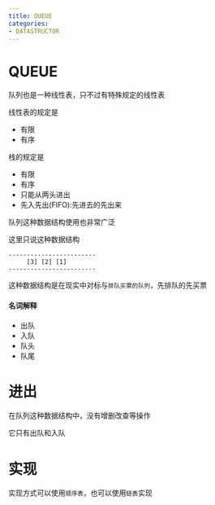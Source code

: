 ```yaml
---
title: QUEUE
categories: 
- DATASTRUCTOR
---
```


# QUEUE

队列也是一种线性表，只不过有特殊规定的线性表



线性表的规定是

- 有限
- 有序

栈的规定是
- 有限
- 有序
- 只能从两头进出
- 先入先出(FIFO):先进去的先出来

队列这种数据结构使用也非常广泛

这里只说这种数据结构

```
------------------------
     [3] [2] [1]
------------------------
```

这种数据结构是在现实中对标与`排队买票的队列`，先排队的先买票


#### 名词解释

- 出队
- 入队
- 队头
- 队尾


# 进出

在队列这种数据结构中，没有增删改查等操作

它只有出队和入队

# 实现

实现方式可以使用`顺序表`，也可以使用`链表`实现

